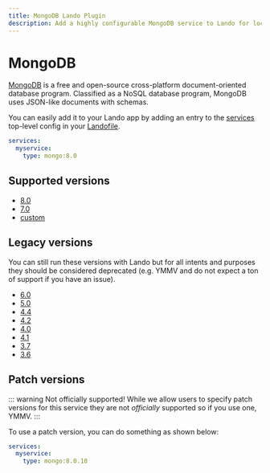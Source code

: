```yaml
---
title: MongoDB Lando Plugin
description: Add a highly configurable MongoDB service to Lando for local development with all the power of Docker and Docker Compose.
---
```


# MongoDB

[MongoDB](https://www.mongodb.com/) is a free and open-source cross-platform document-oriented database program. Classified as a NoSQL database program, MongoDB uses JSON-like documents with schemas.

You can easily add it to your Lando app by adding an entry to the [services](https://docs.lando.dev/services/lando-3.html) top-level config in your [Landofile](https://docs.lando.dev/landofile/).

```yaml
services:
  myservice:
    type: mongo:8.0
```

## Supported versions

*   [8.0](https://hub.docker.com/_/mongo/tags?name=8.0.)
*   [7.0](https://hub.docker.com/_/mongo/tags?name=7.0.)
*   [custom](https://docs.lando.dev/services/lando-3.html#overrides)

## Legacy versions

You can still run these versions with Lando but for all intents and purposes they should be considered deprecated (e.g. YMMV and do not expect a ton of support if you have an issue).

*   [6.0](https://hub.docker.com/_/mongo/tags?name=6.0.)
*   [5.0](https://hub.docker.com/r/bitnamilegacy/mongodb/tags?name=5.0.)
*   [4.4](https://hub.docker.com/r/bitnamilegacy/mongodb/tags?name=4.4.)
*   [4.2](https://hub.docker.com/r/bitnamilegacy/mongodb/tags?name=4.2.)
*   [4.0](https://hub.docker.com/r/bitnamilegacy/mongodb/tags?name=4.0.)
*   [4.1](https://hub.docker.com/r/bitnamilegacy/mongodb)
*   [3.7](https://hub.docker.com/r/bitnamilegacy/mongodb/tags?name=3.7.)
*   [3.6](https://hub.docker.com/r/bitnamilegacy/mongodb)

## Patch versions

::: warning Not officially supported!
While we allow users to specify patch versions for this service they are not *officially* supported so if you use one, YMMV.
:::

To use a patch version, you can do something as shown below:

```yaml
services:
  myservice:
    type: mongo:8.0.10
```

